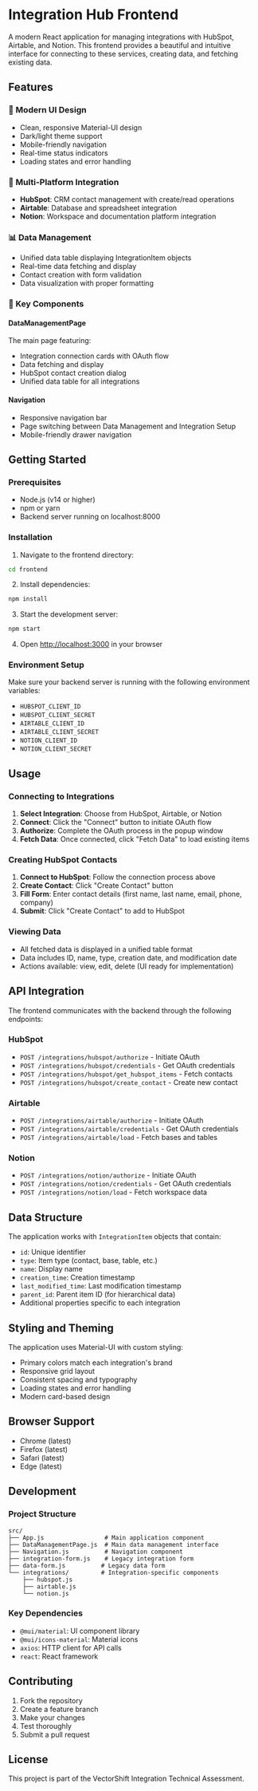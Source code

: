 # Integration Hub Frontend

A modern React application for managing integrations with HubSpot, Airtable, and Notion. This frontend provides a beautiful and intuitive interface for connecting to these services, creating data, and fetching existing data.

## Features

### 🎨 Modern UI Design
- Clean, responsive Material-UI design
- Dark/light theme support
- Mobile-friendly navigation
- Real-time status indicators
- Loading states and error handling

### 🔗 Multi-Platform Integration
- **HubSpot**: CRM contact management with create/read operations
- **Airtable**: Database and spreadsheet integration
- **Notion**: Workspace and documentation platform integration

### 📊 Data Management
- Unified data table displaying IntegrationItem objects
- Real-time data fetching and display
- Contact creation with form validation
- Data visualization with proper formatting

### 🚀 Key Components

#### DataManagementPage
The main page featuring:
- Integration connection cards with OAuth flow
- Data fetching and display
- HubSpot contact creation dialog
- Unified data table for all integrations

#### Navigation
- Responsive navigation bar
- Page switching between Data Management and Integration Setup
- Mobile-friendly drawer navigation

## Getting Started

### Prerequisites
- Node.js (v14 or higher)
- npm or yarn
- Backend server running on localhost:8000

### Installation

1. Navigate to the frontend directory:
```bash
cd frontend
```

2. Install dependencies:
```bash
npm install
```

3. Start the development server:
```bash
npm start
```

4. Open [http://localhost:3000](http://localhost:3000) in your browser

### Environment Setup

Make sure your backend server is running with the following environment variables:
- `HUBSPOT_CLIENT_ID`
- `HUBSPOT_CLIENT_SECRET`
- `AIRTABLE_CLIENT_ID`
- `AIRTABLE_CLIENT_SECRET`
- `NOTION_CLIENT_ID`
- `NOTION_CLIENT_SECRET`

## Usage

### Connecting to Integrations

1. **Select Integration**: Choose from HubSpot, Airtable, or Notion
2. **Connect**: Click the "Connect" button to initiate OAuth flow
3. **Authorize**: Complete the OAuth process in the popup window
4. **Fetch Data**: Once connected, click "Fetch Data" to load existing items

### Creating HubSpot Contacts

1. **Connect to HubSpot**: Follow the connection process above
2. **Create Contact**: Click "Create Contact" button
3. **Fill Form**: Enter contact details (first name, last name, email, phone, company)
4. **Submit**: Click "Create Contact" to add to HubSpot

### Viewing Data

- All fetched data is displayed in a unified table format
- Data includes ID, name, type, creation date, and modification date
- Actions available: view, edit, delete (UI ready for implementation)

## API Integration

The frontend communicates with the backend through the following endpoints:

### HubSpot
- `POST /integrations/hubspot/authorize` - Initiate OAuth
- `POST /integrations/hubspot/credentials` - Get OAuth credentials
- `POST /integrations/hubspot/get_hubspot_items` - Fetch contacts
- `POST /integrations/hubspot/create_contact` - Create new contact

### Airtable
- `POST /integrations/airtable/authorize` - Initiate OAuth
- `POST /integrations/airtable/credentials` - Get OAuth credentials
- `POST /integrations/airtable/load` - Fetch bases and tables

### Notion
- `POST /integrations/notion/authorize` - Initiate OAuth
- `POST /integrations/notion/credentials` - Get OAuth credentials
- `POST /integrations/notion/load` - Fetch workspace data

## Data Structure

The application works with `IntegrationItem` objects that contain:
- `id`: Unique identifier
- `type`: Item type (contact, base, table, etc.)
- `name`: Display name
- `creation_time`: Creation timestamp
- `last_modified_time`: Last modification timestamp
- `parent_id`: Parent item ID (for hierarchical data)
- Additional properties specific to each integration

## Styling and Theming

The application uses Material-UI with custom styling:
- Primary colors match each integration's brand
- Responsive grid layout
- Consistent spacing and typography
- Loading states and error handling
- Modern card-based design

## Browser Support

- Chrome (latest)
- Firefox (latest)
- Safari (latest)
- Edge (latest)

## Development

### Project Structure
```
src/
├── App.js                 # Main application component
├── DataManagementPage.js  # Main data management interface
├── Navigation.js          # Navigation component
├── integration-form.js    # Legacy integration form
├── data-form.js          # Legacy data form
└── integrations/         # Integration-specific components
    ├── hubspot.js
    ├── airtable.js
    └── notion.js
```

### Key Dependencies
- `@mui/material`: UI component library
- `@mui/icons-material`: Material icons
- `axios`: HTTP client for API calls
- `react`: React framework

## Contributing

1. Fork the repository
2. Create a feature branch
3. Make your changes
4. Test thoroughly
5. Submit a pull request

## License

This project is part of the VectorShift Integration Technical Assessment.
